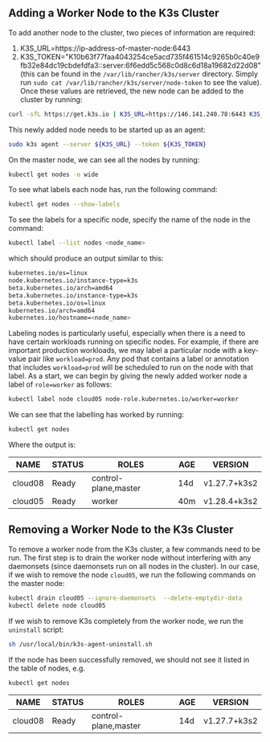 ## Adding a Worker Node to the K3s Cluster

To add another node to the cluster, two pieces of information are required:   
1. K3S_URL=https://ip-address-of-master-node:6443   
2. K3S_TOKEN="K10b63f77faa4043254ce5acd735f461514c9265b0c40e9fb32e84dc19cbdefdfa3::server:6f6edd5c568c0d8c6d18a19682d22d08" (this can be found in the `/var/lib/rancher/k3s/server` directory. Simply run `sudo cat /var/lib/rancher/k3s/server/node-token` to see the value).   
Once these values are retrieved, the new node can be added to the cluster by running:
```bash
curl -sfL https://get.k3s.io | K3S_URL=https://146.141.240.78:6443 K3S_TOKEN="K10b63f77faa4043254ce5acd735f461514c9265b0c40e9fb32e84dc19cbdefdfa3::server:6f6edd5c568c0d8c6d18a19682d22d08" INSTALL_K3S_EXEC="--disable servicelb --disable traefik" sh -s - --write-kubeconfig-mode 644
```
This newly added node needs to be started up as an agent:
```bash
sudo k3s agent --server ${K3S_URL} --token ${K3S_TOKEN}
```
On the master node, we can see all the nodes by running:
```bash
kubectl get nodes -o wide
```
To see what labels each node has, run the following command:
```bash
kubectl get nodes --show-labels
```
To see the labels for a specific node, specify the name of the node in the command:
```bash
kubectl label --list nodes <node_name>
```
which should produce an output similar to this:
```bash
kubernetes.io/os=linux
node.kubernetes.io/instance-type=k3s
beta.kubernetes.io/arch=amd64
beta.kubernetes.io/instance-type=k3s
beta.kubernetes.io/os=linux
kubernetes.io/arch=amd64
kubernetes.io/hostname=<node_name>
```
Labeling nodes is particularly useful, especially when there is a need to have certain workloads running on specific nodes. For example, if there are important production workloads, we may label a particular node with a key-value pair like `workload=prod`. Any pod that contains a label or annotation that includes `workload=prod` will be scheduled to run on the node with that label. As a start, we can begin by giving the newly added worker node a label of `role=worker` as follows:
```bash
kubectl label node cloud05 node-role.kubernetes.io/worker=worker
```
We can see that the labelling has worked by running:
```bash
kubectl get nodes
```
Where the output is:   

| NAME    | STATUS | ROLES                | AGE |  VERSION     |
| ------- | ------ | -------------------- | --- | ------------ |
| cloud08 | Ready  | control-plane,master | 14d | v1.27.7+k3s2 |
| cloud05 | Ready  | worker               | 40m | v1.28.4+k3s2 |

## Removing a Worker Node to the K3s Cluster
To remove a worker node from the K3s cluster, a few commands need to be run. The first step is to drain the worker node without interfering with any daemonsets (since daemonsets run on all nodes in the cluster). In our case, if we wish to remove the node `cloud05`, we run the following commands on the master node:
```bash
kubectl drain cloud05 --ignore-daemonsets  --delete-emptydir-data
kubectl delete node cloud05
```
If we wish to remove K3s completely from the worker node, we run the `uninstall` script:
```bash
sh /usr/local/bin/k3s-agent-uninstall.sh
```
If the node has been successfully removed, we should not see it listed in the table of nodes, e.g.
```bash
kubectl get nodes
```   

| NAME    | STATUS | ROLES                | AGE |  VERSION     |
| ------- | ------ | -------------------- | --- | ------------ |
| cloud08 | Ready  | control-plane,master | 14d | v1.27.7+k3s2 |
